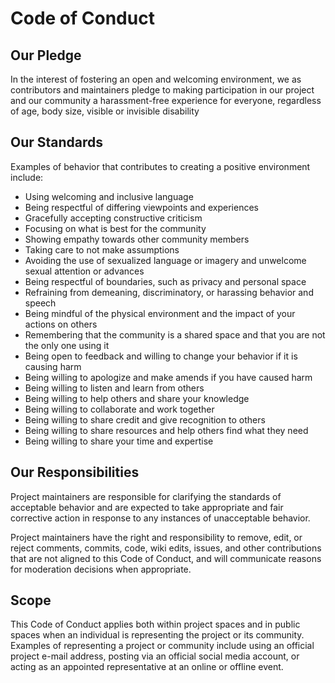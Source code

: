 # Code of Conduct

## Our Pledge

In the interest of fostering an open and welcoming environment, we as contributors and maintainers pledge to making participation in our project and our community a harassment-free experience for everyone, regardless of age, body size, visible or invisible disability

## Our Standards

Examples of behavior that contributes to creating a positive environment include:

* Using welcoming and inclusive language
* Being respectful of differing viewpoints and experiences
* Gracefully accepting constructive criticism
* Focusing on what is best for the community
* Showing empathy towards other community members
* Taking care to not make assumptions
* Avoiding the use of sexualized language or imagery and unwelcome sexual attention or advances
* Being respectful of boundaries, such as privacy and personal space
* Refraining from demeaning, discriminatory, or harassing behavior and speech
* Being mindful of the physical environment and the impact of your actions on others
* Remembering that the community is a shared space and that you are not the only one using it
* Being open to feedback and willing to change your behavior if it is causing harm
* Being willing to apologize and make amends if you have caused harm
* Being willing to listen and learn from others
* Being willing to help others and share your knowledge
* Being willing to collaborate and work together
* Being willing to share credit and give recognition to others
* Being willing to share resources and help others find what they need
* Being willing to share your time and expertise

## Our Responsibilities

Project maintainers are responsible for clarifying the standards of acceptable behavior and are expected to take appropriate and fair corrective action in response to any instances of unacceptable behavior.

Project maintainers have the right and responsibility to remove, edit, or reject comments, commits, code, wiki edits, issues, and other contributions that are not aligned to this Code of Conduct, and will communicate reasons for moderation decisions when appropriate.

## Scope

This Code of Conduct applies both within project spaces and in public spaces when an individual is representing the project or its community. Examples of representing a project or community include using an official project e-mail address, posting via an official social media account, or acting as an appointed representative at an online or offline event.
